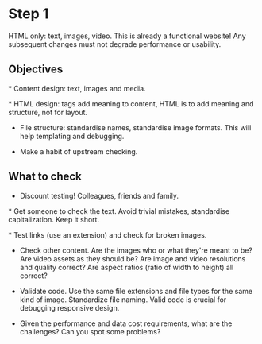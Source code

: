 # Step 1

HTML only: text, images, video. This is already a functional website! Any subsequent changes must not degrade performance or usability.

## Objectives

* Content design: text, images and media.

* HTML design: tags add meaning to content, HTML is to add meaning and structure, not for layout.

* File structure: standardise names, standardise image formats. This will help templating and debugging.

* Make a habit of upstream checking.


## What to check

* Discount testing! Colleagues, friends and family.

* Get someone to check the text. Avoid trivial mistakes, standardise capitalization. Keep it short.

* Test links (use an extension) and check for broken images.

* Check other content. Are the images who or what they're meant to be? Are video assets as they should be? Are image and video resolutions and quality correct? Are aspect ratios (ratio of width to height) all correct?

* Validate code. Use the same file extensions and file types for the same kind of image. Standardize file naming. Valid code is crucial for debugging responsive design.

* Given the performance and data cost requirements, what are the challenges? Can you spot some problems?
